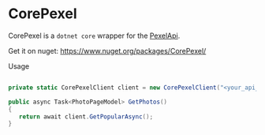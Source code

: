 # CorePexel

CorePexel is a `dotnet core` wrapper for the [PexelApi](https://www.pexels.com/api/).

Get it on nuget: https://www.nuget.org/packages/CorePexel/

Usage

```csharp

private static CorePexelClient client = new CorePexelClient("<your_api_key>");

public async Task<PhotoPageModel> GetPhotos() 
{
   return await client.GetPopularAsync();
}

```
